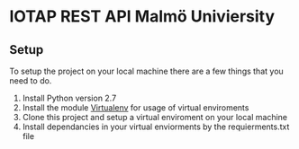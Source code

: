 # IOTAP REST API Malmö Univiersity

## Setup
To setup the project on your local machine there are a few things that you need to do.
1. Install Python version 2.7
2. Install the module [Virtualenv](https://pages.github.com/) for usage of virtual enviroments
3. Clone this project and setup a virtual enviroment on your local machine
4. Install dependancies in your virtual enviorments by the requierments.txt file
